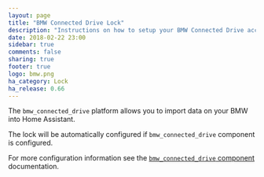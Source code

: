 ```yaml
---
layout: page
title: "BMW Connected Drive Lock"
description: "Instructions on how to setup your BMW Connected Drive account with Home Assistant."
date: 2018-02-22 23:00
sidebar: true
comments: false
sharing: true
footer: true
logo: bmw.png
ha_category: Lock
ha_release: 0.66
---
```



The `bmw_connected_drive` platform allows you to import data on your BMW into Home Assistant.

The lock will be automatically configured if `bmw_connected_drive` component is configured.

For more configuration information see the [`bmw_connected_drive` component](/components/bmw_connected_drive/) documentation.
